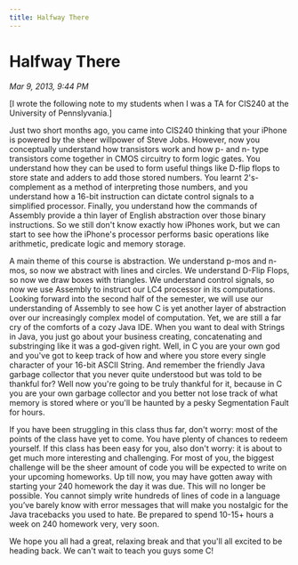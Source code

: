 ```yaml
---
title: Halfway There
---
```


# Halfway There

_Mar 9, 2013, 9:44 PM_ 

[I wrote the following note to my students when I was a TA for CIS240 at the University of Pennslyvania.]

Just two short months ago, you came into CIS240 thinking that your iPhone is powered by the sheer willpower of Steve Jobs. However, now you conceptually understand how transistors work and how p- and n- type transistors come together in CMOS circuitry to form logic gates. You understand how they can be used to form useful things like D-flip flops to store state and adders to add those stored numbers. You learnt 2's-complement as a method of interpreting those numbers, and you understand how a 16-bit instruction can dictate control signals to a simplified processor. Finally, you understand how the commands of Assembly provide a thin layer of English abstraction over those binary instructions. So we still don't know exactly how iPhones work, but we can start to see how the iPhone's processor performs basic operations like arithmetic, predicate logic and memory storage.

A main theme of this course is abstraction. We understand p-mos and n-mos, so now we abstract with lines and circles. We understand D-Flip Flops, so now we draw boxes with triangles. We understand control signals, so now we use Assembly to instruct our LC4 processor in its computations. Looking forward into the second half of the semester, we will use our understanding of Assembly to see how C is yet another layer of abstraction over our increasingly complex model of computation. Yet, we are still a far cry of the comforts of a cozy Java IDE. When you want to deal with Strings in Java, you just go about your business creating, concatenating and substringing like it was a god-given right. Well, in C you are your own god and you've got to keep track of how and where you store every single character of your 16-bit ASCII String. And remember the friendly Java garbage collector that you never quite understood but was told to be thankful for? Well now you're going to be truly thankful for it, because in C you are your own garbage collector and you better not lose track of what memory is stored where or you'll be haunted by a pesky Segmentation Fault for hours.

If you have been struggling in this class thus far, don't worry: most of the points of the class have yet to come. You have plenty of chances to redeem yourself. If this class has been easy for you, also don't worry: it is about to get much more interesting and challenging. For most of you, the biggest challenge will be the sheer amount of code you will be expected to write on your upcoming homeworks. Up till now, you may have gotten away with starting your 240 homework the day it was due. This will no longer be possible. You cannot simply write hundreds of lines of code in a language you’ve barely know with error messages that will make you nostalgic for the Java tracebacks you used to hate. Be prepared to spend 10-15+ hours a week on 240 homework very, very soon.

We hope you all had a great, relaxing break and that you'll all excited to be heading back. We can't wait to teach you guys some C! 

<script>

(function(i,s,o,g,r,a,m){i['GoogleAnalyticsObject']=r;i[r]=i[r]||function(){
(i[r].q=i[r].q||[]).push(arguments)},i[r].l=1*new Date();a=s.createElement(o),
m=s.getElementsByTagName(o)[0];a.async=1;a.src=g;m.parentNode.insertBefore(a,m)
})(window,document,'script','https://www.google-analytics.com/analytics.js','ga');

ga('create', 'UA-103157758-1', 'auto');
ga('send', 'pageview');

</script>


